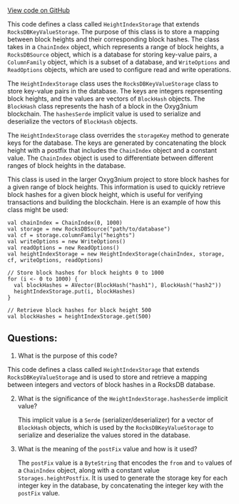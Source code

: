 [View code on GitHub](https://github.com/oxyg3nium/oxyg3nium/flow/src/main/scala/org/oxyg3nium/flow/io/HeightIndexStorage.scala)

This code defines a class called `HeightIndexStorage` that extends `RocksDBKeyValueStorage`. The purpose of this class is to store a mapping between block heights and their corresponding block hashes. The class takes in a `ChainIndex` object, which represents a range of block heights, a `RocksDBSource` object, which is a database for storing key-value pairs, a `ColumnFamily` object, which is a subset of a database, and `WriteOptions` and `ReadOptions` objects, which are used to configure read and write operations.

The `HeightIndexStorage` class uses the `RocksDBKeyValueStorage` class to store key-value pairs in the database. The keys are integers representing block heights, and the values are vectors of `BlockHash` objects. The `BlockHash` class represents the hash of a block in the Oxyg3nium blockchain. The `hashesSerde` implicit value is used to serialize and deserialize the vectors of `BlockHash` objects.

The `HeightIndexStorage` class overrides the `storageKey` method to generate keys for the database. The keys are generated by concatenating the block height with a postfix that includes the `ChainIndex` object and a constant value. The `ChainIndex` object is used to differentiate between different ranges of block heights in the database.

This class is used in the larger Oxyg3nium project to store block hashes for a given range of block heights. This information is used to quickly retrieve block hashes for a given block height, which is useful for verifying transactions and building the blockchain. Here is an example of how this class might be used:

```
val chainIndex = ChainIndex(0, 1000)
val storage = new RocksDBSource("path/to/database")
val cf = storage.columnFamily("heights")
val writeOptions = new WriteOptions()
val readOptions = new ReadOptions()
val heightIndexStorage = new HeightIndexStorage(chainIndex, storage, cf, writeOptions, readOptions)

// Store block hashes for block heights 0 to 1000
for (i <- 0 to 1000) {
  val blockHashes = AVector(BlockHash("hash1"), BlockHash("hash2"))
  heightIndexStorage.put(i, blockHashes)
}

// Retrieve block hashes for block height 500
val blockHashes = heightIndexStorage.get(500)
```
## Questions: 
 1. What is the purpose of this code?
   
   This code defines a class called `HeightIndexStorage` that extends `RocksDBKeyValueStorage` and is used to store and retrieve a mapping between integers and vectors of block hashes in a RocksDB database.

2. What is the significance of the `HeightIndexStorage.hashesSerde` implicit value?
   
   This implicit value is a `Serde` (serializer/deserializer) for a vector of `BlockHash` objects, which is used by the `RocksDBKeyValueStorage` to serialize and deserialize the values stored in the database.

3. What is the meaning of the `postFix` value and how is it used?
   
   The `postFix` value is a `ByteString` that encodes the `from` and `to` values of a `ChainIndex` object, along with a constant value `Storages.heightPostfix`. It is used to generate the storage key for each integer key in the database, by concatenating the integer key with the `postFix` value.